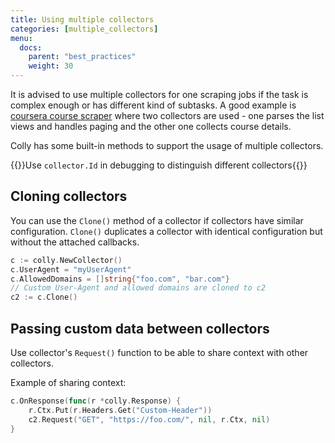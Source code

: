 ```yaml
---
title: Using multiple collectors
categories: [multiple_collectors]
menu:
  docs:
    parent: "best_practices"
    weight: 30
---
```


It is advised to use multiple collectors for one scraping jobs if the task is complex enough or has different kind of subtasks. A good example is [coursera course scraper](/docs/examples/coursera_courses) where two collectors are used - one parses the list views and handles paging and the other one collects course details.

Colly has some built-in methods to support the usage of multiple collectors.

{{<tip>}}Use <code>collector.Id</code> in debugging to distinguish different collectors{{</tip>}}


## Cloning collectors

You can use the `Clone()` method of a collector if collectors have similar configuration. `Clone()` duplicates a collector with identical configuration but without the attached callbacks.

```go
c := colly.NewCollector()
c.UserAgent = "myUserAgent"
c.AllowedDomains = []string{"foo.com", "bar.com"}
// Custom User-Agent and allowed domains are cloned to c2
c2 := c.Clone()
```


## Passing custom data between collectors

Use collector's `Request()` function to be able to share context with other collectors.

Example of sharing context:

```go
c.OnResponse(func(r *colly.Response) {
	r.Ctx.Put(r.Headers.Get("Custom-Header"))
	c2.Request("GET", "https://foo.com/", nil, r.Ctx, nil)
}
```
